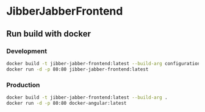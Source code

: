 # JibberJabberFrontend

## Run build with docker
### Development

````bash
docker build -t jibber-jabber-frontend:latest --build-arg configuration="development" .
docker run -d -p 80:80 jibber-jabber-frontend:latest
````

### Production
````bash
docker build -t jibber-jabber-frontend:latest --build-arg .
docker run -d -p 80:80 docker-angular:latest
````
